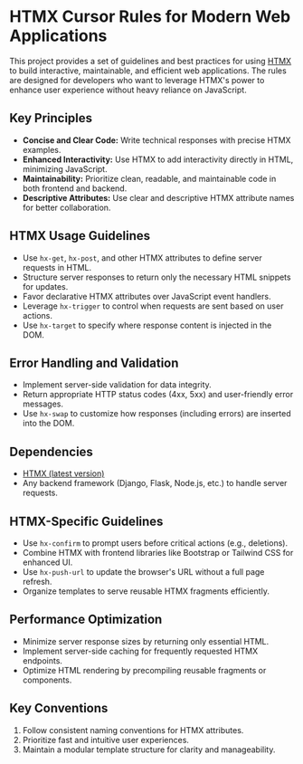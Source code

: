 # HTMX Cursor Rules for Modern Web Applications

This project provides a set of guidelines and best practices for using [HTMX](https://htmx.org/) to build interactive, maintainable, and efficient web applications. The rules are designed for developers who want to leverage HTMX's power to enhance user experience without heavy reliance on JavaScript.

## Key Principles
- **Concise and Clear Code:** Write technical responses with precise HTMX examples.
- **Enhanced Interactivity:** Use HTMX to add interactivity directly in HTML, minimizing JavaScript.
- **Maintainability:** Prioritize clean, readable, and maintainable code in both frontend and backend.
- **Descriptive Attributes:** Use clear and descriptive HTMX attribute names for better collaboration.

## HTMX Usage Guidelines
- Use `hx-get`, `hx-post`, and other HTMX attributes to define server requests in HTML.
- Structure server responses to return only the necessary HTML snippets for updates.
- Favor declarative HTMX attributes over JavaScript event handlers.
- Leverage `hx-trigger` to control when requests are sent based on user actions.
- Use `hx-target` to specify where response content is injected in the DOM.

## Error Handling and Validation
- Implement server-side validation for data integrity.
- Return appropriate HTTP status codes (4xx, 5xx) and user-friendly error messages.
- Use `hx-swap` to customize how responses (including errors) are inserted into the DOM.

## Dependencies
- [HTMX (latest version)](https://htmx.org/)
- Any backend framework (Django, Flask, Node.js, etc.) to handle server requests.

## HTMX-Specific Guidelines
- Use `hx-confirm` to prompt users before critical actions (e.g., deletions).
- Combine HTMX with frontend libraries like Bootstrap or Tailwind CSS for enhanced UI.
- Use `hx-push-url` to update the browser's URL without a full page refresh.
- Organize templates to serve reusable HTMX fragments efficiently.

## Performance Optimization
- Minimize server response sizes by returning only essential HTML.
- Implement server-side caching for frequently requested HTMX endpoints.
- Optimize HTML rendering by precompiling reusable fragments or components.

## Key Conventions
1. Follow consistent naming conventions for HTMX attributes.
2. Prioritize fast and intuitive user experiences.
3. Maintain a modular template structure for clarity and manageability.
